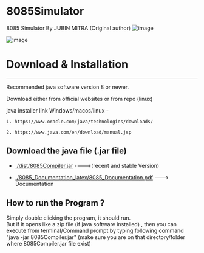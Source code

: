 # 8085Simulator
8085 Simulator By JUBIN MITRA (Original author)
![image](https://github.com/ankitdhuria/8085sim-java/assets/79005349/6bc505ae-c55f-4878-a746-5afc0ffc424a)


![image](https://github.com/ankitdhuria/8085sim-java/assets/79005349/64c76eec-8265-4252-be5b-2e030cc09d14)

# Download & Installation 
-------------------------
Recommended java software version 8 or newer.

Download either from official websites or from repo (linux)


java installer link Windows/macos/linux - 

    1. https://www.oracle.com/java/technologies/downloads/
                                           
    2. https://www.java.com/en/download/manual.jsp




Download the java file (.jar file)
--------------------------------------
* [./dist/8085Compiler.jar](https://github.com/8085simulator/8085simulator/raw/master/dist/8085Compiler.jar) ---->(recent and stable Version)

* [./8085_Documentation_latex/8085_Documentation.pdf](https://github.com/jm61288/8085Simulator/raw/master/8085_Documentation_latex/8085_Documentation.pdf) ---> Documentation



How to run the Program ?
------------------------
Simply double clicking the program, it should run.     
But if it opens like a zip file (if java software installed) ,       then you can execute from terminal/Command prompt by typing following command "java -jar 8085Compiler.jar" (make sure you are on that directory/folder where 8085Compiler.jar file exist)
